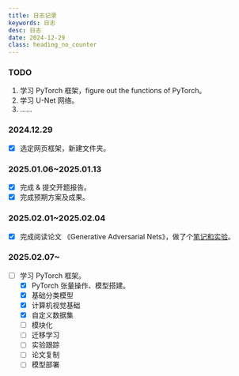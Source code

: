 ```yaml
---
title: 日志记录
keywords: 日志
desc: 日志
date: 2024-12-29
class: heading_no_counter
---
```


### TODO

1. 学习 PyTorch 框架，figure out the functions of PyTorch。
2. 学习 U-Net 网络。
3. ......


### 2024.12.29

- [x] 选定网页框架，新建文件夹。

### 2025.01.06~2025.01.13

- [x] 完成 & 提交开题报告。
- [x] 完成预期方案及成果。

### 2025.02.01~2025.02.04

- [x] 完成阅读论文 《Generative Adversarial Nets》，做了个[笔记和实验](/ref_and_note/GAN.html)。

### 2025.02.07~

- [ ] 学习 PyTorch 框架。
    - [x] PyTorch 张量操作、模型搭建。
    - [x] 基础分类模型
    - [x] 计算机视觉基础
    - [x] 自定义数据集
    - [ ] 模块化
    - [ ] 迁移学习
    - [ ] 实验跟踪
    - [ ] 论文复制
    - [ ] 模型部署